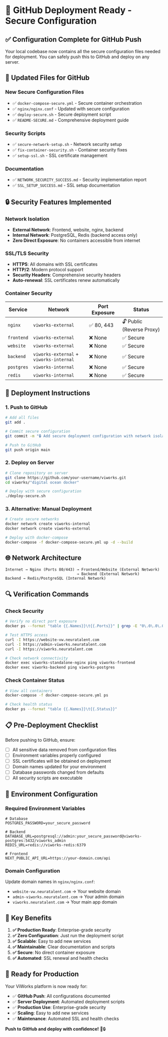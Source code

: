 # 🚀 GitHub Deployment Ready - Secure Configuration

## ✅ **Configuration Complete for GitHub Push**

Your local codebase now contains all the secure configuration files needed for deployment. You can safely push this to GitHub and deploy on any server.

## 📁 **Updated Files for GitHub**

### **New Secure Configuration Files**
- ✅ `docker-compose-secure.yml` - Secure container orchestration
- ✅ `nginx/nginx.conf` - Updated with secure configuration
- ✅ `deploy-secure.sh` - Secure deployment script
- ✅ `README-SECURE.md` - Comprehensive deployment guide

### **Security Scripts**
- ✅ `secure-network-setup.sh` - Network security setup
- ✅ `fix-container-security.sh` - Container security fixes
- ✅ `setup-ssl.sh` - SSL certificate management

### **Documentation**
- ✅ `NETWORK_SECURITY_SUCCESS.md` - Security implementation report
- ✅ `SSL_SETUP_SUCCESS.md` - SSL setup documentation

## 🔒 **Security Features Implemented**

### **Network Isolation**
- **External Network**: Frontend, website, nginx, backend
- **Internal Network**: PostgreSQL, Redis (backend access only)
- **Zero Direct Exposure**: No containers accessible from internet

### **SSL/TLS Security**
- **HTTPS**: All domains with SSL certificates
- **HTTP/2**: Modern protocol support
- **Security Headers**: Comprehensive security headers
- **Auto-renewal**: SSL certificates renew automatically

### **Container Security**
| Service | Network | Port Exposure | Status |
|---------|---------|---------------|---------|
| `nginx` | `viworks-external` | ✅ 80, 443 | 🔓 Public (Reverse Proxy) |
| `frontend` | `viworks-external` | ❌ None | ✅ Secure |
| `website` | `viworks-external` | ❌ None | ✅ Secure |
| `backend` | `viworks-external` + `viworks-internal` | ❌ None | ✅ Secure |
| `postgres` | `viworks-internal` | ❌ None | ✅ Secure |
| `redis` | `viworks-internal` | ❌ None | ✅ Secure |

## 🚀 **Deployment Instructions**

### **1. Push to GitHub**
```bash
# Add all files
git add .

# Commit secure configuration
git commit -m "🔒 Add secure deployment configuration with network isolation"

# Push to GitHub
git push origin main
```

### **2. Deploy on Server**
```bash
# Clone repository on server
git clone https://github.com/your-username/viworks.git
cd viworks/"digital ocean docker"

# Deploy with secure configuration
./deploy-secure.sh
```

### **3. Alternative: Manual Deployment**
```bash
# Create secure networks
docker network create viworks-internal
docker network create viworks-external

# Deploy with docker-compose
docker-compose -f docker-compose-secure.yml up -d --build
```

## 🌐 **Network Architecture**

```
Internet → Nginx (Ports 80/443) → Frontend/Website (External Network)
                                → Backend (External Network)
Backend → Redis/PostgreSQL (Internal Network)
```

## 🔍 **Verification Commands**

### **Check Security**
```bash
# Verify no direct port exposure
docker ps --format "table {{.Names}}\t{{.Ports}}" | grep -E "0\.0\.0\.0|:::"

# Test HTTPS access
curl -I https://website-vw.neuratalent.com
curl -I https://admin-viworks.neuratalent.com
curl -I https://viworks.neuratalent.com

# Check network connectivity
docker exec viworks-standalone-nginx ping viworks-frontend
docker exec viworks-backend ping viworks-postgres
```

### **Check Container Status**
```bash
# View all containers
docker-compose -f docker-compose-secure.yml ps

# Check health status
docker ps --format "table {{.Names}}\t{{.Status}}"
```

## 📋 **Pre-Deployment Checklist**

Before pushing to GitHub, ensure:

- [ ] All sensitive data removed from configuration files
- [ ] Environment variables properly configured
- [ ] SSL certificates will be obtained on deployment
- [ ] Domain names updated for your environment
- [ ] Database passwords changed from defaults
- [ ] All security scripts are executable

## 🔧 **Environment Configuration**

### **Required Environment Variables**
```env
# Database
POSTGRES_PASSWORD=your_secure_password

# Backend
DATABASE_URL=postgresql://admin:your_secure_password@viworks-postgres:5432/viworks_admin
REDIS_URL=redis://viworks-redis:6379

# Frontend
NEXT_PUBLIC_API_URL=https://your-domain.com/api
```

### **Domain Configuration**
Update domain names in `nginx/nginx.conf`:
- `website-vw.neuratalent.com` → Your website domain
- `admin-viworks.neuratalent.com` → Your admin domain
- `viworks.neuratalent.com` → Your main app domain

## 🎯 **Key Benefits**

1. **✅ Production Ready**: Enterprise-grade security
2. **✅ Zero Configuration**: Just run the deployment script
3. **✅ Scalable**: Easy to add new services
4. **✅ Maintainable**: Clear documentation and scripts
5. **✅ Secure**: No direct container exposure
6. **✅ Automated**: SSL renewal and health checks

## 🎉 **Ready for Production**

Your ViWorks platform is now ready for:
- ✅ **GitHub Push**: All configurations documented
- ✅ **Server Deployment**: Automated deployment scripts
- ✅ **Production Use**: Enterprise-grade security
- ✅ **Scaling**: Easy to add new services
- ✅ **Maintenance**: Automated SSL and health checks

**Push to GitHub and deploy with confidence!** 🚀🔒

